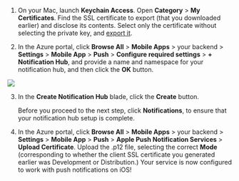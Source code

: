 
1.  On your Mac, launch **Keychain Access**. Open **Category** > **My Certificates**. Find the SSL certificate to export (that you downloaded earlier) and disclose its contents. Select only the certificate without selecting the private key, and [export it](https://support.apple.com/kb/PH20122?locale=en_US).

2. In the Azure portal, click **Browse All** > **Mobile Apps** > your backend > **Settings** > **Mobile App** > **Push** > **Configure required settings** > **+ Notification Hub**, and provide a name and namespace for your notification hub, and then click the **OK** button.

  ![][1]

3. In the **Create Notification Hub** blade, click the **Create** button.
     
    Before you proceed to the next step, click **Notifications**, to ensure that your notification hub setup is complete. 
4. In the Azure portal, click **Browse All** > **Mobile Apps** > your backend > **Settings** > **Mobile App** > **Push** > **Apple Push Notification Services** > **Upload Certificate**. Upload the .p12 file, selecting the correct **Mode** (corresponding to whether the client SSL certificate you generated earlier was Development or Distribution.) Your service is now configured to work with push notifications on iOS!

[1]: ./media/app-service-mobile-apns-configure-push/mobile-push-notification-hub.png
